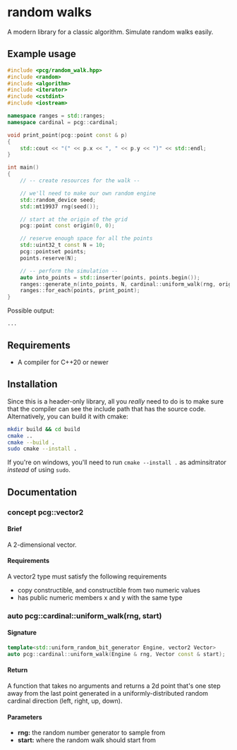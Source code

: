 # random walks

A modern library for a classic algorithm. Simulate random walks easily.

## Example usage

```cpp
#include <pcg/random_walk.hpp>
#include <random>
#include <algorithm>
#include <iterator>
#include <cstdint>
#include <iostream>

namespace ranges = std::ranges;
namespace cardinal = pcg::cardinal;

void print_point(pcg::point const & p)
{
    std::cout << "(" << p.x << ", " << p.y << ")" << std::endl;
}

int main()
{
    // -- create resources for the walk --

    // we'll need to make our own random engine
    std::random_device seed;
    std::mt19937 rng(seed());

    // start at the origin of the grid
    pcg::point const origin(0, 0);

    // reserve enough space for all the points
    std::uint32_t const N = 10;
    pcg::pointset points;
    points.reserve(N);

    // -- perform the simulation --
    auto into_points = std::inserter(points, points.begin());
    ranges::generate_n(into_points, N, cardinal::uniform_walk(rng, origin));
    ranges::for_each(points, print_point);
}
```

Possible output:

```
...
```

## Requirements
- A compiler for C++20 or newer

## Installation
Since this is a header-only library, all you _really_ need to do is to make sure
that the compiler can see the include path that has the source code.
Alternatively, you can build it with cmake:

```sh
mkdir build && cd build
cmake ..
cmake --build .
sudo cmake --install .
```

If you're on windows, you'll need to run `cmake --install .` as adminsitrator
_instead_ of using `sudo`.

## Documentation

### concept pcg::vector2

#### Brief
A 2-dimensional vector.
 
#### Requirements
A vector2 type must satisfy the following requirements
- copy constructible, and constructible from two numeric values
- has public numeric members x and y with the same type

### auto pcg::cardinal::uniform_walk(rng, start)

#### Signature
```cpp
template<std::uniform_random_bit_generator Engine, vector2 Vector>
auto pcg::cardinal::uniform_walk(Engine & rng, Vector const & start);
```

#### Return
A function that takes no arguments and returns a 2d point that's one step away
from the last point generated in a uniformly-distributed random cardinal
direction (left, right, up, down).

#### Parameters
- **rng:** the random number generator to sample from
- **start:** where the random walk should start from